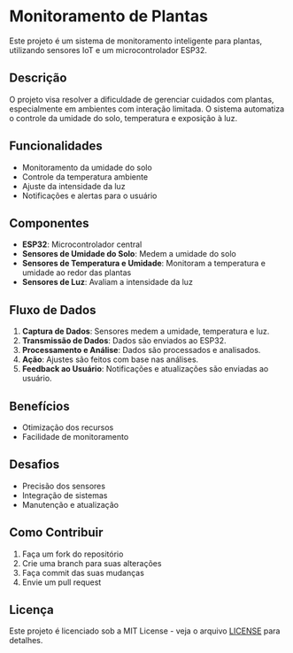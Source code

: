 # Monitoramento de Plantas

Este projeto é um sistema de monitoramento inteligente para plantas, utilizando sensores IoT e um microcontrolador ESP32.

## Descrição

O projeto visa resolver a dificuldade de gerenciar cuidados com plantas, especialmente em ambientes com interação limitada. O sistema automatiza o controle da umidade do solo, temperatura e exposição à luz.

## Funcionalidades

- Monitoramento da umidade do solo
- Controle da temperatura ambiente
- Ajuste da intensidade da luz
- Notificações e alertas para o usuário

## Componentes

- **ESP32**: Microcontrolador central
- **Sensores de Umidade do Solo**: Medem a umidade do solo
- **Sensores de Temperatura e Umidade**: Monitoram a temperatura e umidade ao redor das plantas
- **Sensores de Luz**: Avaliam a intensidade da luz

## Fluxo de Dados

1. **Captura de Dados**: Sensores medem a umidade, temperatura e luz.
2. **Transmissão de Dados**: Dados são enviados ao ESP32.
3. **Processamento e Análise**: Dados são processados e analisados.
4. **Ação**: Ajustes são feitos com base nas análises.
5. **Feedback ao Usuário**: Notificações e atualizações são enviadas ao usuário.

## Benefícios

- Otimização dos recursos
- Facilidade de monitoramento

## Desafios

- Precisão dos sensores
- Integração de sistemas
- Manutenção e atualização

## Como Contribuir

1. Faça um fork do repositório
2. Crie uma branch para suas alterações
3. Faça commit das suas mudanças
4. Envie um pull request

## Licença

Este projeto é licenciado sob a MIT License - veja o arquivo [LICENSE](LICENSE) para detalhes.
